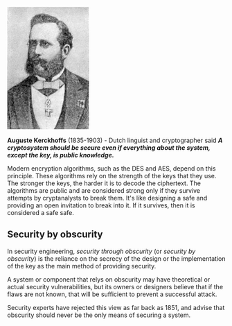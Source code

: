 ![.guides/img/Auguste_Kerckhoffs](.guides/img/Auguste_Kerckhoffs.jpg)


**Auguste Kerckhoffs** (1835-1903) - Dutch linguist and cryptographer said ***A cryptosystem should be secure even if everything about the system, except the key, is public knowledge.***

Modern encryption algorithms, such as the DES and AES, depend on this principle. These algorithms rely on the strength of the keys that they use. 
The stronger the keys, the harder it is to decode the ciphertext. The algorithms are public and are considered strong only if they survive attempts by cryptanalysts to break them. It's like designing a safe and providing an open invitation to break into it. If it survives, then it is considered a safe safe.

## Security by obscurity
In security engineering, *security through obscurity* (or *security by obscurity*) is the reliance on the secrecy of the design or the implementation of the key as the main method of providing security. 

A system or component that relys on obscurity may have theoretical or actual security vulnerabilities, but its owners or designers believe that if the flaws are not known, that will be sufficient to prevent a successful attack. 

Security experts have rejected this view as far back as 1851, and advise that obscurity should never be the only means of securing a system.
